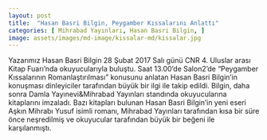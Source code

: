 ```yaml
---
layout: post
title:  "Hasan Basri Bilgin, Peygamber Kıssalarını Anlattı"
categories: [ Mihrabad Yayınları, Hasan Basri Bilgin, ]
image: assets/images/md-image/kissalar-md/kissalar.jpg 
---
```


Yazarımız Hasan Basri Bilgin 28 Şubat 2017 Salı günü CNR 4. Uluslar arası Kitap Fuarı’nda okuyucularıyla buluştu. Saat 13.00’de Salon2’de “Peygamber Kıssalarının Romanlaştırılması” konusunu anlatan Hasan Basri Bilgin’in konuşması dinleyiciler tarafından büyük bir ilgi ile takip edildi. Bilgin, daha sonra Damla Yayınevi&Mihrabad Yayınları standında okuyucularına kitaplarını imzaladı. Bazı kitapları bulunan Hasan Basri Bilgin’in yeni eseri Aşkın Mihrabı Yusuf isimli romanı, Mihrabad Yayınları tarafından kısa bir süre önce neşredilmiş ve okuyucular tarafından büyük bir beğeni ile karşılanmıştı.

